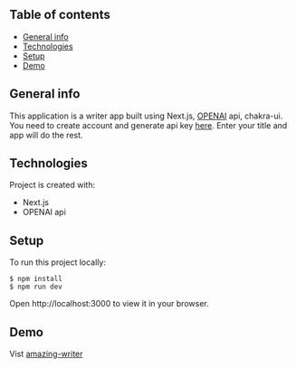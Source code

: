 ## Table of contents
* [General info](#general-info)
* [Technologies](#technologies)
* [Setup](#setup)
* [Demo](#demo)

## General info
This application is a writer app built using Next.js, [OPENAI](https://beta.openai.com/overview) api, chakra-ui. 
You need to create account and generate api key [here](https://beta.openai.com/account/api-keys). Enter your title and app will do the rest.

## Technologies
Project is created with:
* Next.js
* OPENAI api
	
## Setup
To run this project locally:
```
$ npm install
$ npm run dev
```
Open http://localhost:3000 to view it in your browser.

## Demo
Vist [amazing-writer](https://amazing-writer.up.railway.app/)